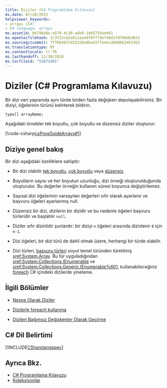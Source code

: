 ```yaml
---
title: Diziler (C# Programlama Kılavuzu)
ms.date: 07/20/2015
helpviewer_keywords:
- arrays [C#]
- C# language, arrays
ms.assetid: bb79bdde-e570-4c30-adb0-1dd5759ae041
ms.openlocfilehash: 2c3f22cb2a011aea9f0fff9ef49d1fd780d6d832
ms.sourcegitcommit: 7f7664837d35320a0bad3f7e4ecd68d6624633b2
ms.translationtype: MT
ms.contentlocale: tr-TR
ms.lasthandoff: 11/30/2018
ms.locfileid: "52671991"
---
```

# <a name="arrays-c-programming-guide"></a>Diziler (C# Programlama Kılavuzu)

Bir dizi veri yapısında aynı türde birden fazla değişken depolayabilirsiniz. Bir diziyi, öğelerinin türünü belirterek bildirin.  
  
 `type[] arrayName;`  
  
 Aşağıdaki örnekler tek boyutlu, çok boyutlu ve düzensiz diziler oluşturur:  
  
 [!code-csharp[csProgGuideArrays#1](../../../csharp/programming-guide/arrays/codesnippet/CSharp/index_1.cs)]  
  
## <a name="array-overview"></a>Diziye genel bakış

 Bir dizi aşağıdaki özelliklere sahiptir:  
  
-   Bir dizi olabilir [tek boyutlu](../../../csharp/programming-guide/arrays/single-dimensional-arrays.md), [çok boyutlu](../../../csharp/programming-guide/arrays/multidimensional-arrays.md) veya [düzensiz](../../../csharp/programming-guide/arrays/jagged-arrays.md).  
  
-   Boyutların sayısı ve her boyutun uzunluğu, dizi örneği oluşturulduğunda oluşturulur. Bu değerler örneğin kullanım süresi boyunca değiştirilemez.  
  
-   Sayısal dizi öğelerinin varsayılan değerleri sıfır olarak ayarlanır ve başvuru öğeleri ayarlanmış null.  
  
-   Düzensiz bir dizi, dizilerin bir dizidir ve bu nedenle öğeleri başvuru türleridir ve başlatılır `null`.  
  
-   Diziler sıfır dizinlidir şunlardır: bir diziyi `n` öğeleri arasında dizinlenir `0` için `n-1`.  
  
-   Dizi öğeleri, bir dizi türü de dahil olmak üzere, herhangi bir türde olabilir.  
  
-   Dizi türleri, [başvuru türleri](../../../csharp/language-reference/keywords/reference-types.md) soyut temel türünden türetilmiş <xref:System.Array>. Bu tür uyguladığından <xref:System.Collections.IEnumerable> ve <xref:System.Collections.Generic.IEnumerable%601>, kullanabileceğiniz [foreach](../../../csharp/language-reference/keywords/foreach-in.md) C# içindeki dizilerde yineleme.  
  
## <a name="related-sections"></a>İlgili Bölümler  
  
-   [Nesne Olarak Diziler](../../../csharp/programming-guide/arrays/arrays-as-objects.md)  
  
-   [Dizilerle foreach kullanma](../../../csharp/programming-guide/arrays/using-foreach-with-arrays.md)  
  
-   [Dizileri Bağımsız Değişkenler Olarak Geçirme](../../../csharp/programming-guide/arrays/passing-arrays-as-arguments.md)  
  
## <a name="c-language-specification"></a>C# Dil Belirtimi

 [!INCLUDE[CSharplangspec](~/includes/csharplangspec-md.md)]  
  
## <a name="see-also"></a>Ayrıca Bkz.

- [C# Programlama Kılavuzu](../../../csharp/programming-guide/index.md)
- [Koleksiyonlar](../../../csharp/programming-guide/concepts/collections.md)
